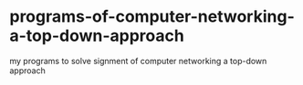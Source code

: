 # programs-of-computer-networking-a-top-down-approach
my programs to solve signment of computer networking a top-down approach
